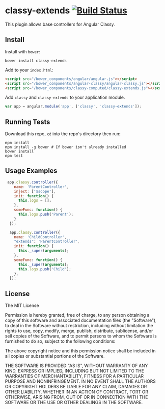 classy-extends [![Build Status](https://travis-ci.org/wuxiaoying/classy-extends.svg)](https://travis-ci.org/wuxiaoying/classy-extends)
=========

This plugin allows base controllers for Angular Classy.

## Install

Install with `bower`:

```shell
bower install classy-extends
```

Add to your `index.html`:

```html
<script src="/bower_components/angular/angular.js"></script>
<script src="/bower_components/angular-classy/angular-classy.js"></script>
<script src="/bower_components/classy-computed/classy-extends.js"></script>
```

Add `classy` and `classy-extends` to your application module.

```javascript
var app = angular.module('app', ['classy', 'classy-extends']);
```

## Running Tests

Download this repo, `cd` into the repo's directory then run:

```shell
npm install
npm install -g bower # If bower isn't already installed
bower install
npm test
```

## Usage Examples

```javascript
 app.classy.controller({
    name: 'ParentController',
    inject: ['$scope'],
    init: function() {
      this.logs = [];
    },
    someFunc: function() {
      this.logs.push('Parent');
    }
  });

  app.classy.controller({
    name: 'ChildController',
    "extends": 'ParentController',
    init: function() {
      this._super(arguments);
    },
    someFunc: function() {
      this._super(arguments);
      this.logs.push('Child');
    },
  });
```

## License

The MIT License

Permission is hereby granted, free of charge, to any person obtaining a copy
of this software and associated documentation files (the "Software"), to deal
in the Software without restriction, including without limitation the rights
to use, copy, modify, merge, publish, distribute, sublicense, and/or sell
copies of the Software, and to permit persons to whom the Software is
furnished to do so, subject to the following conditions:

The above copyright notice and this permission notice shall be included in
all copies or substantial portions of the Software.

THE SOFTWARE IS PROVIDED "AS IS", WITHOUT WARRANTY OF ANY KIND, EXPRESS OR
IMPLIED, INCLUDING BUT NOT LIMITED TO THE WARRANTIES OF MERCHANTABILITY,
FITNESS FOR A PARTICULAR PURPOSE AND NONINFRINGEMENT. IN NO EVENT SHALL THE
AUTHORS OR COPYRIGHT HOLDERS BE LIABLE FOR ANY CLAIM, DAMAGES OR OTHER
LIABILITY, WHETHER IN AN ACTION OF CONTRACT, TORT OR OTHERWISE, ARISING FROM,
OUT OF OR IN CONNECTION WITH THE SOFTWARE OR THE USE OR OTHER DEALINGS IN
THE SOFTWARE.
